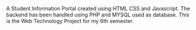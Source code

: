 A Student Information Portal created using HTML CSS and Javascript.
The backend has been handled using PHP and MYSQL used as database.
This is the Web Technology Project for my 6th semester.
